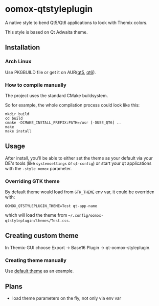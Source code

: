 oomox-qtstyleplugin
===================

A native style to bend Qt5/Qt6 applications to look with Themix colors.

This style is based on Qt Adwaita theme.

## Installation

### Arch Linux

Use PKGBUILD file or get it on AUR([qt5](https://aur.archlinux.org/packages/oomox-qt5-styleplugin-git), [qt6](https://aur.archlinux.org/packages/oomox-qt6-styleplugin-git)).

### How to compile manually

The project uses the standard CMake buildsystem.

So for example, the whole compilation process could look like this:

```
mkdir build
cd build
cmake -DCMAKE_INSTALL_PREFIX:PATH=/usr [-DUSE_QT6] ..
make
make install
```

## Usage

After install, you'll be able to either set the theme as your default via your DE's tools (like `systemsettings` or `qt-config`) or start your qt applications with the `-style oomox` parameter.


### Overriding GTK theme

By default theme would load from `GTK_THEME` env var, it could be overriden with:

```
OOMOX_QTSTYLEPLUGIN_THEME=Test qt-app-name
```

which will load the theme from `~/.config/oomox-qtstyleplugin/themes/Test.css`.


## Creating custom theme

In Themix-GUI choose Export -> Base16 Plugin -> qt-oomox-styleplugin.

### Creating theme manually

Use [default theme](https://github.com/themix-project/oomox-qt-styleplugin/blob/master/src/lib/stylesheet/processed/Oodwaita-light.css) as an example.


## Plans

- load theme parameters on the fly, not only via env var

